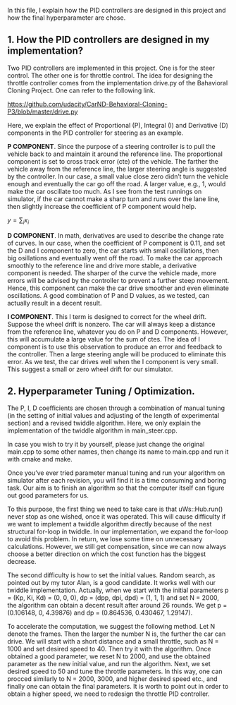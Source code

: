 In this file, I explain how the PID controllers are designed in this project and how the final hyperparameter are chose. 

## 1. How the PID controllers are designed in my implementation?

Two PID controllers are implemented in this project. One is for the steer control. The other one is for throttle control. The idea for designing the throttle controller comes from the implementation drive.py of the Bahavioral Cloning Project. One can refer to the following link.

https://github.com/udacity/CarND-Behavioral-Cloning-P3/blob/master/drive.py

Here, we explain the effect of Proportional (P), Integral (I) and Derivative (D) components in the PID controller for steering as an example. 

**P COMPONENT**. Since the purpose of a steering controller is to pull the vehicle back to and maintain it around the reference line. The proportional component is set to cross track error (cte) of the vehicle. The farther the vehicle away from the reference line, the larger steering angle is suggested by the controller. In our case, a small value close zero didn’t turn the vehicle enough and eventually the car go off the road. A larger value, e.g., 1, would make the car oscillate too much. As I see from the test runnings on simulator, if the car cannot make a sharp turn and runs over the lane line, then slightly increase the coefficient of P component would help.

$y = \sum_i x_i$

**D COMPONENT**. In math, derivatives are used to describe the change rate of curves. In our case, when the coefficient of P component is 0.11, and set the D and I component to zero, the car starts with small oscillations, then big osillations and eventually went off the road. To make the car approach smoothly to the reference line and drive more stable, a derivative component is needed. The sharper of the curve the vehicle made, more errors will be advised by the controller to prevent a further steep movement. Hence, this component can make the car drive smoother and even eliminate oscillations. A good combination of P and D values, as we tested, can actually result in a decent result. 

**I COMPONENT**. This I term is designed to correct for the wheel drift. Suppose the wheel drift is nonzero. The car will always keep a distance from the reference line, whatever you do on P and D components. However, this will accumulate a large value for the sum of ctes. The idea of I component is to use this observation to produce an error and feedback to the controller. Then a large steering angle will be produced to eliminate this error. As we test, the car drives well when the I component is very small. This suggest a small or zero wheel drift for our simulator.

## 2. Hyperparameter Tuning / Optimization.

The P, I, D coefficients are chosen through a combination of manual tuning (in the setting of initial values and adjusting of the length of experimental section) and a revised twiddle algorithm. Here, we only explain the implementation of the twiddle algorithm in main_steer.cpp. 

In case you wish to try it by yourself, please just change the original main.cpp to some other names, then change its name to main.cpp and run it with cmake and make. 

Once you’ve ever tried parameter manual tuning and run your algorithm on simulator after each revision, you will find it is a time consuming and boring task. Our aim is to finish an algorithm so that the computer itself can figure out good parameters for us. 

To this purpose, the first thing we need to take care is that uWs::Hub.run() never stop as one wished, once it was operated. This will cause difficulty if we want to implement a twiddle algorithm directly because of the nest structural for-loop in twiddle. In our implementation, we expand the for-loop to avoid this problem. In return, we lose some time on unnecessary calculations. However, we still get compensation, since we can now always choose a better direction on which the cost function has the biggest decrease. 

The second difficulty is how to set the initial values. Random search, as pointed out by my tutor Alan, is a good candidate. It works well with our twiddle implementation. Actually, when we start with the initial parameters p = (Kp, Ki, Kd) = (0, 0, 0), dp = (dpp, dpi, dpd) = (1, 1, 1) and set N = 2000, the algorithm can obtain a decent result after around 26 rounds. We get p = (0.106148, 0, 4.39876) and dp = (0.864536, 0.430467, 1.29147). 

To accelerate the computation, we suggest the following method. Let N denote the frames. Then the larger the number N is, the further the car can drive. We will start with a short distance and a small throttle, such as N = 1000 and set desired speed to 40. Then try it with the algorithm. Once obtained a good parameter, we reset N to 2000, and use the obtained parameter as the new initial value, and run the algorithm. Next, we set desired speed to 50 and tune the throttle parameters. In this way, one can procced similarly to N = 2000, 3000, and higher desired speed etc., and finally one can obtain the final parameters. It is worth to point out in order to obtain a higher speed, we need to redesign the throttle PID controller. 
